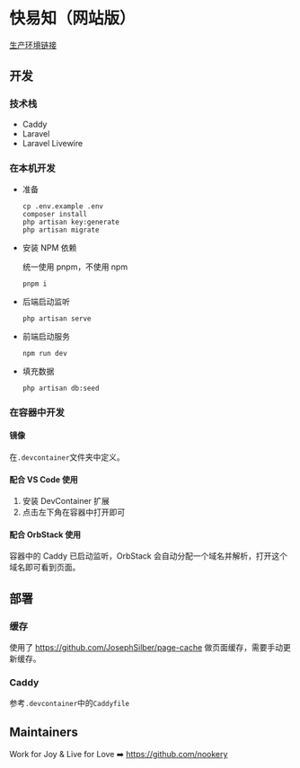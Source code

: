 # 快易知（网站版）

[生产环境链接](https://www.kuaiyizhi.cn)

## 开发

### 技术栈

- Caddy
- Laravel
- Laravel Livewire

### 在本机开发

- 准备

  ```
  cp .env.example .env
  composer install
  php artisan key:generate
  php artisan migrate
  ```

- 安装 NPM 依赖

  统一使用 pnpm，不使用 npm

  ```
  pnpm i
  ```

- 后端启动监听

  ```shell
  php artisan serve
  ```

- 前端启动服务

  ```shell
  npm run dev
  ```

- 填充数据

  ```shell
  php artisan db:seed
  ```

### 在容器中开发

#### 镜像

在`.devcontainer`文件夹中定义。

#### 配合 VS Code 使用

1. 安装 DevContainer 扩展
2. 点击左下角在容器中打开即可

#### 配合 OrbStack 使用

容器中的 Caddy 已启动监听，OrbStack 会自动分配一个域名并解析，打开这个域名即可看到页面。

## 部署

### 缓存

使用了 <https://github.com/JosephSilber/page-cache> 做页面缓存，需要手动更新缓存。

### Caddy

参考`.devcontainer`中的`Caddyfile`

## Maintainers

Work for Joy & Live for Love ➡️ <https://github.com/nookery>
